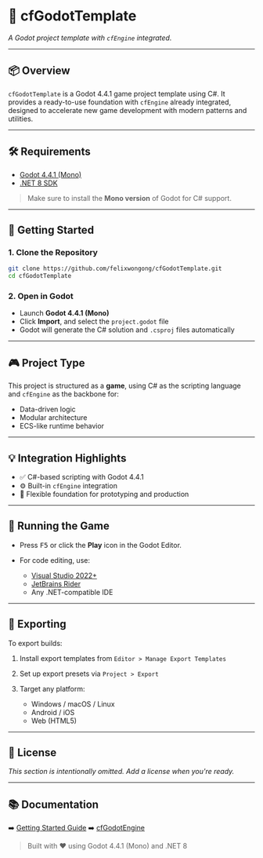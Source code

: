 # 🎩 cfGodotTemplate

*A Godot project template with `cfEngine` integrated.*

---

## 📦 Overview

`cfGodotTemplate` is a Godot 4.4.1 game project template using C#. It provides a ready-to-use foundation with `cfEngine` already integrated, designed to accelerate new game development with modern patterns and utilities.

---

## 🛠 Requirements

* [Godot 4.4.1 (Mono)](https://godotengine.org/download/archive/4.4.1-stable/)
* [.NET 8 SDK](https://dotnet.microsoft.com/en-us/download/dotnet/8.0)

> Make sure to install the **Mono version** of Godot for C# support.

---

## 🚀 Getting Started

### 1. Clone the Repository

```bash
git clone https://github.com/felixwongong/cfGodotTemplate.git
cd cfGodotTemplate
```

### 2. Open in Godot

* Launch **Godot 4.4.1 (Mono)**
* Click **Import**, and select the `project.godot` file
* Godot will generate the C# solution and `.csproj` files automatically

---

## 🎮 Project Type

This project is structured as a **game**, using C# as the scripting language and `cfEngine` as the backbone for:

* Data-driven logic
* Modular architecture
* ECS-like runtime behavior

---

## 💡 Integration Highlights

* ✅ C#-based scripting with Godot 4.4.1
* ⚙️ Built-in `cfEngine` integration
* 🧱 Flexible foundation for prototyping and production

---

## 🧪 Running the Game

* Press <kbd>F5</kbd> or click the **Play** icon in the Godot Editor.
* For code editing, use:

	* [Visual Studio 2022+](https://visualstudio.microsoft.com/)
	* [JetBrains Rider](https://www.jetbrains.com/rider/)
	* Any .NET-compatible IDE

---

## 📄 Exporting

To export builds:

1. Install export templates from `Editor > Manage Export Templates`
2. Set up export presets via `Project > Export`
3. Target any platform:

	* Windows / macOS / Linux
	* Android / iOS
	* Web (HTML5)

---

## 📄 License

*This section is intentionally omitted. Add a license when you're ready.*

---

## 📚 Documentation

➡️ [Getting Started Guide](Documentation/docs/getting-started.md)
➡️ [cfGodotEngine](https://felixwongong.github.io/cfGodotEngine)

> Built with ❤️ using Godot 4.4.1 (Mono) and .NET 8
